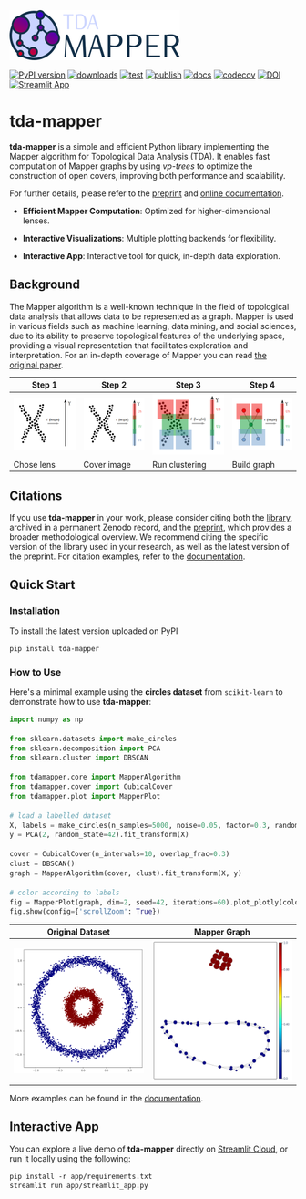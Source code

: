 ![Logo](https://github.com/lucasimi/tda-mapper-python/raw/main/docs/source/logos/tda-mapper-logo-horizontal.png)

[![PyPI version](https://badge.fury.io/py/tda-mapper.svg)](https://badge.fury.io/py/tda-mapper)
[![downloads](https://img.shields.io/pypi/dm/tda-mapper)](https://pypi.python.org/pypi/tda-mapper/)
[![test](https://github.com/lucasimi/tda-mapper-python/actions/workflows/test.yml/badge.svg)](https://github.com/lucasimi/tda-mapper-python/actions/workflows/test.yml)
[![publish](https://github.com/lucasimi/tda-mapper-python/actions/workflows/publish.yml/badge.svg)](https://github.com/lucasimi/tda-mapper-python/actions/workflows/publish.yml)
[![docs](https://readthedocs.org/projects/tda-mapper/badge/?version=main)](https://tda-mapper.readthedocs.io/en/main/?badge=main)
[![codecov](https://codecov.io/github/lucasimi/tda-mapper-python/graph/badge.svg?token=FWSD8JUG6R)](https://codecov.io/github/lucasimi/tda-mapper-python)
[![DOI](https://zenodo.org/badge/DOI/10.5281/zenodo.10642381.svg)](https://doi.org/10.5281/zenodo.10642381)
[![Streamlit App](https://static.streamlit.io/badges/streamlit_badge_black_white.svg)](https://tda-mapper-app.streamlit.app/)

# tda-mapper

**tda-mapper** is a simple and efficient Python library implementing the
Mapper algorithm for Topological Data Analysis (TDA).
It enables fast computation of Mapper graphs by using *vp-trees* to optimize
the construction of open covers, improving both performance and scalability.

For further details, please refer to the
[preprint](https://doi.org/10.5281/zenodo.10659651) and 
[online documentation](https://tda-mapper.readthedocs.io/en/main/).

- **Efficient Mapper Computation**: Optimized for higher-dimensional lenses.

- **Interactive Visualizations**: Multiple plotting backends for flexibility.

- **Interactive App**: Interactive tool for quick, in-depth data exploration.

## Background

The Mapper algorithm is a well-known technique in the field of topological
data analysis that allows data to be represented as a graph.
Mapper is used in various fields such as machine learning, data mining, and
social sciences, due to its ability to preserve topological features of the
underlying space, providing a visual representation that facilitates
exploration and interpretation. For an in-depth coverage of Mapper you can
read
[the original paper](https://research.math.osu.edu/tgda/mapperPBG.pdf).


| Step 1 | Step 2 | Step 3 | Step 4 |
| ------ | ------ | ------ | ------ |
| ![Step 1](https://github.com/lucasimi/tda-mapper-python/raw/main/resources/mapper_1.png) | ![Step 2](https://github.com/lucasimi/tda-mapper-python/raw/main/resources/mapper_2.png) | ![Step 3](https://github.com/lucasimi/tda-mapper-python/raw/main/resources/mapper_3.png) | ![Step 2](https://github.com/lucasimi/tda-mapper-python/raw/main/resources/mapper_4.png) |
| Chose lens | Cover image | Run clustering | Build graph |

## Citations

If you use **tda-mapper** in your work, please consider citing both the
[library](https://doi.org/10.5281/zenodo.10642381), archived in a permanent
Zenodo record, and the [preprint](https://doi.org/10.5281/zenodo.10659651),
which provides a broader methodological overview.
We recommend citing the specific version of the library used in your research,
as well as the latest version of the preprint.
For citation examples, refer to the
[documentation](https://tda-mapper.readthedocs.io/en/main/citations.html).

## Quick Start

### Installation

To install the latest version uploaded on PyPI

```bash
pip install tda-mapper
```

### How to Use

Here's a minimal example using the **circles dataset** from `scikit-learn` to
demonstrate how to use **tda-mapper**:

```python
import numpy as np

from sklearn.datasets import make_circles
from sklearn.decomposition import PCA
from sklearn.cluster import DBSCAN

from tdamapper.core import MapperAlgorithm
from tdamapper.cover import CubicalCover
from tdamapper.plot import MapperPlot

# load a labelled dataset
X, labels = make_circles(n_samples=5000, noise=0.05, factor=0.3, random_state=42)
y = PCA(2, random_state=42).fit_transform(X)

cover = CubicalCover(n_intervals=10, overlap_frac=0.3)
clust = DBSCAN()
graph = MapperAlgorithm(cover, clust).fit_transform(X, y)

# color according to labels
fig = MapperPlot(graph, dim=2, seed=42, iterations=60).plot_plotly(colors=labels)
fig.show(config={'scrollZoom': True})
```

| Original Dataset | Mapper Graph |
| ---------------- | ------------ |
| ![Original Dataset](https://github.com/lucasimi/tda-mapper-python/raw/main/resources/circles_dataset.png) | ![Mapper Graph](https://github.com/lucasimi/tda-mapper-python/raw/main/resources/circles_mean.png) |

More examples can be found in the
[documentation](https://tda-mapper.readthedocs.io/en/main/examples.html).

## Interactive App

You can explore a live demo of **tda-mapper** directly on
[Streamlit Cloud](https://tda-mapper-app.streamlit.app/),
or run it locally using the following:

```
pip install -r app/requirements.txt
streamlit run app/streamlit_app.py
```
